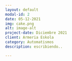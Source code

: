 ```yaml
---
layout: default
modal-id: 2
date: 05-12-2021
img: cake.png
alt: image-alt
project-date: Diciembre 2021
client: Armeria Eskola
category: Automatismos
description: escribiendo..

---
```

